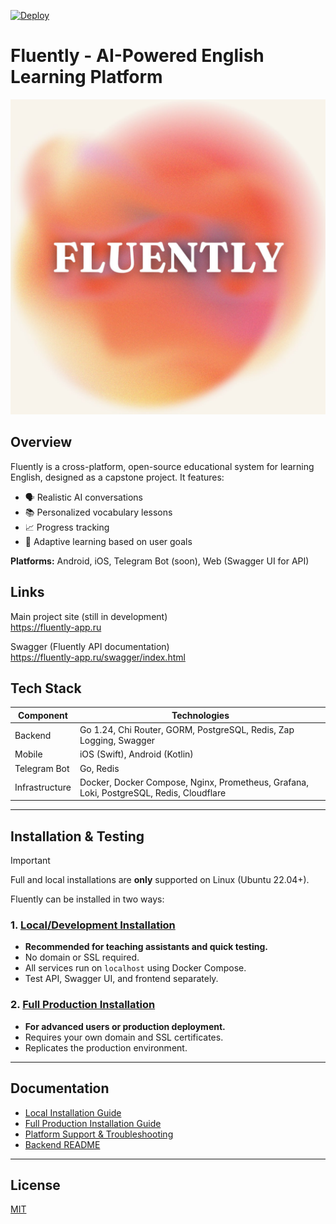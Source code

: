 [![Deploy](https://github.com/FluentlyOrg/Fluently-fork/actions/workflows/deploy.yml/badge.svg)](https://github.com/FluentlyOrg/Fluently-fork/actions/workflows/deploy.yml)

# Fluently - AI-Powered English Learning Platform
![Fluently Log](frontend-website/logo.jpg)
## Overview
Fluently is a cross-platform, open-source educational system for learning English, designed as a capstone project. It features:
- 🗣️ Realistic AI conversations
- 📚 Personalized vocabulary lessons
- 📈 Progress tracking
- 🧠 Adaptive learning based on user goals

**Platforms:** Android, iOS, Telegram Bot (soon), Web (Swagger UI for API)

## Links

Main project site (still in development)  
https://fluently-app.ru

Swagger (Fluently API documentation)  
https://fluently-app.ru/swagger/index.html

## Tech Stack
| Component       | Technologies                                                                 |
|-----------------|-------------------------------------------------------------------------------|
| Backend         | Go 1.24, Chi Router, GORM, PostgreSQL, Redis, Zap Logging, Swagger           |
| Mobile          | iOS (Swift), Android (Kotlin)                                                |
| Telegram Bot    | Go, Redis                                                                     |
| Infrastructure  | Docker, Docker Compose, Nginx, Prometheus, Grafana, Loki, PostgreSQL, Redis, Cloudflare |

---

## Installation & Testing

> [!IMPORTANT]
> Full and local installations are **only** supported on Linux (Ubuntu 22.04+).

Fluently can be installed in two ways:

### 1. [Local/Development Installation](docs/Install_Local.md)
- **Recommended for teaching assistants and quick testing.**
- No domain or SSL required.
- All services run on `localhost` using Docker Compose.
- Test API, Swagger UI, and frontend separately.

### 2. [Full Production Installation](docs/Install_Full.md)
- **For advanced users or production deployment.**
- Requires your own domain and SSL certificates.
- Replicates the production environment.


---

## Documentation
- [Local Installation Guide](docs/Install_Local.md)
- [Full Production Installation Guide](docs/Install_Full.md)
- [Platform Support & Troubleshooting](docs/Platform_Support.md)
- [Backend README](backend/README.md)

---

## License
[MIT](LICENSE)
